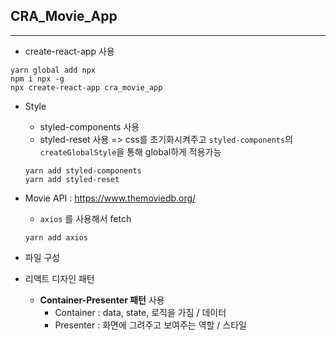 ## CRA_Movie_App
---
- create-react-app 사용
```
yarn global add npx
npm i npx -g
npx create-react-app cra_movie_app 
```
- Style
    - styled-components 사용
    - styled-reset 사용 => css를 초기화시켜주고 `styled-components`의 `createGlobalStyle`을 통해 global하게 적용가능    
    ``` 
    yarn add styled-components
    yarn add styled-reset
    ```
- Movie API : <a href="https://www.themoviedb.org/">https://www.themoviedb.org/</a>
    - `axios` 를 사용해서 fetch
    ```
    yarn add axios
    ```
- 파일 구성

- 리액트 디자인 패턴
    - <b>Container-Presenter 패턴</b> 사용
        - Container : data, state, 로직을 가짐 / 데이터
        - Presenter : 화면에 그려주고 보여주는 역할 / 스타일
